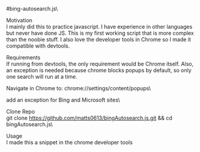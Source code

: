 #bing-autosearch.js\

Motivation\
I mainly did this to practice javascript. I have experience in other languages but never have done JS. This is my first working script that is more complex than the noobie stuff. I also love the developer tools in Chrome so I made it compatible with devtools. 

Requirements\
If running from devtools, the only requirement would be Chrome itself. Also, an exception is needed because chrome blocks popups by default, so only one search will run at a time. 

Navigate in Chrome to: chrome://settings/content/popups\

add an exception for Bing and Microsoft sites\

Clone Repo\
git clone https://github.com/matts0613/bingAutosearch.js.git && cd bingAutosearch.js\

Usage\
I made this a snippet in the chrome developer tools 
